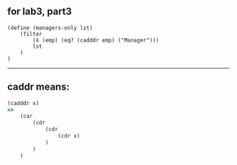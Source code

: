 ## for lab3, part3
```racket
(define (managers-only lst)
    (filter
        (λ (emp) (eq? (cadddr emp) ("Manager")))
        lst    
    )
)
```
---

## caddr means:
```ruby
(cadddr x)
=> 
    (car
        (cdr 
            (cdr 
                (cdr x)
            )
        )
    )
```





